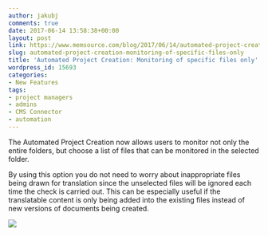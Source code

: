 ```yaml
---
author: jakubj
comments: true
date: 2017-06-14 13:58:38+00:00
layout: post
link: https://www.memsource.com/blog/2017/06/14/automated-project-creation-monitoring-of-specific-files-only/
slug: automated-project-creation-monitoring-of-specific-files-only
title: 'Automated Project Creation: Monitoring of specific files only'
wordpress_id: 15693
categories:
- New Features
tags:
- project managers
- admins
- CMS Connector
- automation
---
```


The Automated Project Creation now allows users to monitor not only the entire folders, but choose a list of files that can be monitored in the selected folder.

By using this option you do not need to worry about inappropriate files being drawn for translation since the unselected files will be ignored each time the check is carried out. This can be especially useful if the translatable content is only being added into the existing files instead of new versions of documents being created.

[![](http://www.memsource.com/wp-content/uploads/2017/06/Monitor-files-only-1-300x183.png)](http://www.memsource.com/wp-content/uploads/2017/06/Monitor-files-only-1.png)
